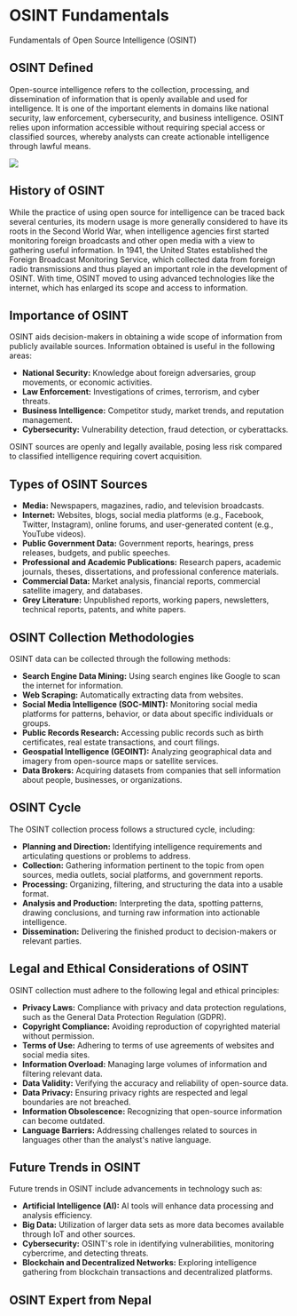 <h1>OSINT Fundamentals</h1>
<p>Fundamentals of Open Source Intelligence (OSINT)</p>

<h2>OSINT Defined</h2>
<p>Open-source intelligence refers to the collection, processing, and dissemination of information that is openly available and used for intelligence. It is one of the important elements in domains like national security, law enforcement, cybersecurity, and business intelligence. OSINT relies upon information accessible without requiring special access or classified sources, whereby analysts can create actionable intelligence through lawful means.</p>
 <img src="https://miro.medium.com/v2/resize:fit:640/format:webp/1*NvUWD0kIYdnkPKOhE2igAg.jpeg" />

<h2>History of OSINT</h2>
<p>While the practice of using open source for intelligence can be traced back several centuries, its modern usage is more generally considered to have its roots in the Second World War, when intelligence agencies first started monitoring foreign broadcasts and other open media with a view to gathering useful information. In 1941, the United States established the Foreign Broadcast Monitoring Service, which collected data from foreign radio transmissions and thus played an important role in the development of OSINT. With time, OSINT moved to using advanced technologies like the internet, which has enlarged its scope and access to information.</p>

<h2>Importance of OSINT</h2>
<p>OSINT aids decision-makers in obtaining a wide scope of information from publicly available sources. Information obtained is useful in the following areas:</p>
<ul>
    <li><strong>National Security:</strong> Knowledge about foreign adversaries, group movements, or economic activities.</li>
    <li><strong>Law Enforcement:</strong> Investigations of crimes, terrorism, and cyber threats.</li>
    <li><strong>Business Intelligence:</strong> Competitor study, market trends, and reputation management.</li>
    <li><strong>Cybersecurity:</strong> Vulnerability detection, fraud detection, or cyberattacks.</li>
</ul>
<p>OSINT sources are openly and legally available, posing less risk compared to classified intelligence requiring covert acquisition.</p>

<h2>Types of OSINT Sources</h2>
<ul>
    <li><strong>Media:</strong> Newspapers, magazines, radio, and television broadcasts.</li>
    <li><strong>Internet:</strong> Websites, blogs, social media platforms (e.g., Facebook, Twitter, Instagram), online forums, and user-generated content (e.g., YouTube videos).</li>
    <li><strong>Public Government Data:</strong> Government reports, hearings, press releases, budgets, and public speeches.</li>
    <li><strong>Professional and Academic Publications:</strong> Research papers, academic journals, theses, dissertations, and professional conference materials.</li>
    <li><strong>Commercial Data:</strong> Market analysis, financial reports, commercial satellite imagery, and databases.</li>
    <li><strong>Grey Literature:</strong> Unpublished reports, working papers, newsletters, technical reports, patents, and white papers.</li>
</ul>

<h2>OSINT Collection Methodologies</h2>
<p>OSINT data can be collected through the following methods:</p>
<ul>
    <li><strong>Search Engine Data Mining:</strong> Using search engines like Google to scan the internet for information.</li>
    <li><strong>Web Scraping:</strong> Automatically extracting data from websites.</li>
    <li><strong>Social Media Intelligence (SOC-MINT):</strong> Monitoring social media platforms for patterns, behavior, or data about specific individuals or groups.</li>
    <li><strong>Public Records Research:</strong> Accessing public records such as birth certificates, real estate transactions, and court filings.</li>
    <li><strong>Geospatial Intelligence (GEOINT):</strong> Analyzing geographical data and imagery from open-source maps or satellite services.</li>
    <li><strong>Data Brokers:</strong> Acquiring datasets from companies that sell information about people, businesses, or organizations.</li>
</ul>

<h2>OSINT Cycle</h2>
<p>The OSINT collection process follows a structured cycle, including:</p>
<ul>
    <li><strong>Planning and Direction:</strong> Identifying intelligence requirements and articulating questions or problems to address.</li>
    <li><strong>Collection:</strong> Gathering information pertinent to the topic from open sources, media outlets, social platforms, and government reports.</li>
    <li><strong>Processing:</strong> Organizing, filtering, and structuring the data into a usable format.</li>
    <li><strong>Analysis and Production:</strong> Interpreting the data, spotting patterns, drawing conclusions, and turning raw information into actionable intelligence.</li>
    <li><strong>Dissemination:</strong> Delivering the finished product to decision-makers or relevant parties.</li>
</ul>

<h2>Legal and Ethical Considerations of OSINT</h2>
<p>OSINT collection must adhere to the following legal and ethical principles:</p>
<ul>
    <li><strong>Privacy Laws:</strong> Compliance with privacy and data protection regulations, such as the General Data Protection Regulation (GDPR).</li>
    <li><strong>Copyright Compliance:</strong> Avoiding reproduction of copyrighted material without permission.</li>
    <li><strong>Terms of Use:</strong> Adhering to terms of use agreements of websites and social media sites.</li>
    <li><strong>Information Overload:</strong> Managing large volumes of information and filtering relevant data.</li>
    <li><strong>Data Validity:</strong> Verifying the accuracy and reliability of open-source data.</li>
    <li><strong>Data Privacy:</strong> Ensuring privacy rights are respected and legal boundaries are not breached.</li>
    <li><strong>Information Obsolescence:</strong> Recognizing that open-source information can become outdated.</li>
    <li><strong>Language Barriers:</strong> Addressing challenges related to sources in languages other than the analyst's native language.</li>
</ul>

<h2>Future Trends in OSINT</h2>
<p>Future trends in OSINT include advancements in technology such as:</p>
<ul>
    <li><strong>Artificial Intelligence (AI):</strong> AI tools will enhance data processing and analysis efficiency.</li>
    <li><strong>Big Data:</strong> Utilization of larger data sets as more data becomes available through IoT and other sources.</li>
    <li><strong>Cybersecurity:</strong> OSINT's role in identifying vulnerabilities, monitoring cybercrime, and detecting threats.</li>
    <li><strong>Blockchain and Decentralized Networks:</strong> Exploring intelligence gathering from blockchain transactions and decentralized platforms.</li>
</ul>

<h2>OSINT Expert from Nepal</h2>

